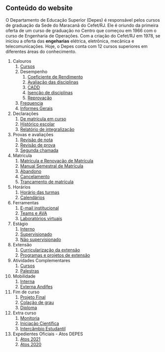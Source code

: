## Conteúdo do website

O Departamento de Educação Superior (Depes) é responsável pelos cursos de graduação da Sede do Maracanã do Cefet/RJ. Ele é oriundo da primeira oferta de um curso de graduação no Centro que começou em 1966 com o curso de Engenharia de Operações. Com a criação do Cefet/RJ em 1978, se iniciou a oferta das **engeharias** elétrica, eletrônica, mecânica e telecomunicações. Hoje, o Depes conta com 12 cursos superiores em diferentes áreas do conhecimento.

1. Calouros
   1. [Cursos](pages/PPC.md)
   2. Desempenho
      1. [Coeficiente de Rendimento](pages/CR.md)
      2. [Avaliação das disciplinas](pages/avaliacao.md)
      3. [CADD](pages/cadd.md)
      4. [Isenção de disciplinas](pages/isencao.md)
      5. [Reprovação](pages/reprovacao.md)
   3. [Frequencia](pages/frequencia.md)
   4. [Informes Gerais](pages/calouro.md)
2. Declarações
   1. [De matrícula em curso](pages/declaracoes.md)
   2. [Histórico escolar](pages/declaracoes.md)
   3. [Relatório de integralização](pages/relatorio_de_integralizacao.md)
3. Provas e avaliações
   1. [Revisão de nota](pages/revisao_de_nota.md)
   2. [Revisão de prova](pages/revisao_de_prova.md)
   3. [Segunda chamada](pages/segunda_chamada.md)
4. Matrícula
   1. [Matrícula e Renovação de Matrícula](pages/matricula.md)
   2. [Manual Semestral de Matrícula](pages/manual_semestral.md)
   3. [Abandono](pages/abandono.md)
   4. [Cancelamento](pages/cancelamento.md)
   5. [Trancamento de matrícula](pages/trancamento_destrancamento_de_matricula.md)
5. Horários
   1. [Horário das turmas](pages/horario.md)
   2. [Calendários](pages/calendarios.md)
6. Ferramentas
   1. [E-mail institucional](pages/ferramentas_email.md)
   2. [Teams e AVA](pages/ferramentas_teams_e_ava.md)
   3. [Laboratórios virtuais](pages/laboratorios_virtuais.md)
7. Estágio
   1. [Interno](pages/estagio_interno.md)
   2. [Supervisionado](pages/estagio_supervisionado.md)
   3. [Não supervisionado](pages/estagio_nao_supervisionado.md)
8. Extensão
   1. [Curricularização da extensão](pages/curricularizacao_de_extensao.md)
   2. [Programas e projetos de extensão](pages/programas_e_projetos_de_extensao.md)
9. Atividades Complementares
   1. [Cursos](pages/cursos.md)
   2. [Palestras](pages/palestras.md)
10. Mobilidade
    1. [Interna](pages/mobilidade.md)
    2. [Externa Andifes](pages/mobilidade_externa_andifes.md)
11. Fim de curso
    1. [Projeto Final](pages/projeto_final.md)
    2. [Colação de grau](pages/colacao.md)
    3. [Diploma](pages/diploma.md)
12. Extra curso
    1. [Monitoria](pages/monitoria.md)
    2. [Iniciação Científica](pages/iniciacao_cientifica.md)
    3. [Intercâmbio Estudantil](pages/intercambio_estudantil.md)
13. Expedientes Oficiais - Atos DEPES
    1. [Atos 2021](Atos2021.md)
    2. [Atos 2020](Atos2020.md)
           
